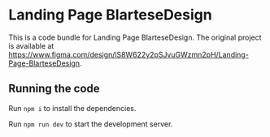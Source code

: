 
  # Landing Page BlarteseDesign

  This is a code bundle for Landing Page BlarteseDesign. The original project is available at https://www.figma.com/design/lS8W622y2pSJvuGWzmn2pH/Landing-Page-BlarteseDesign.

  ## Running the code

  Run `npm i` to install the dependencies.

  Run `npm run dev` to start the development server.
  